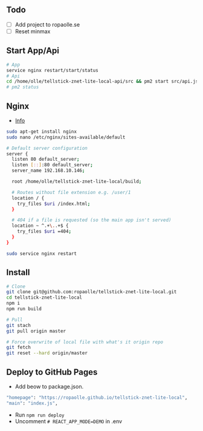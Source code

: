 
## Todo

* [ ] Add project to ropaolle.se
* [ ] Reset minmax

## Start App/Api

```bash
# App
service nginx restart/start/status
# Api
cd /home/olle/tellstick-znet-lite-local-api/src && pm2 start src/api.js
# pm2 status
```

## Nginx

* [Info](https://medium.com/@johnbrett/create-react-app-push-state-nginx-config-a9f7530621c1)

```bash
sudo apt-get install nginx
sudo nano /etc/nginx/sites-available/default

# Default server configuration
server {
  listen 80 default_server;
  listen [::]:80 default_server;
  server_name 192.168.10.146;

  root /home/olle/tellstick-znet-lite-local/build;

  # Routes without file extension e.g. /user/1
  location / {
    try_files $uri /index.html;
  }

  # 404 if a file is requested (so the main app isn't served)
  location ~ ^.+\..+$ {
    try_files $uri =404;
  }
}

sudo service nginx restart
```

## Install

```bash
# Clone
git clone git@github.com:ropaolle/tellstick-znet-lite-local.git
cd tellstick-znet-lite-local
npm i
npm run build

# Pull
git stach
git pull origin master

# Force overwrite of local file with what's it origin repo
git fetch
git reset --hard origin/master
```

## Deploy to GitHub Pages
* Add beow to package.json.

```bash
"homepage": "https://ropaolle.github.io/tellstick-znet-lite-local",
"main": "index.js",
```

* Run ```npm run deploy```
* Uncomment ```# REACT_APP_MODE=DEMO``` in .env
